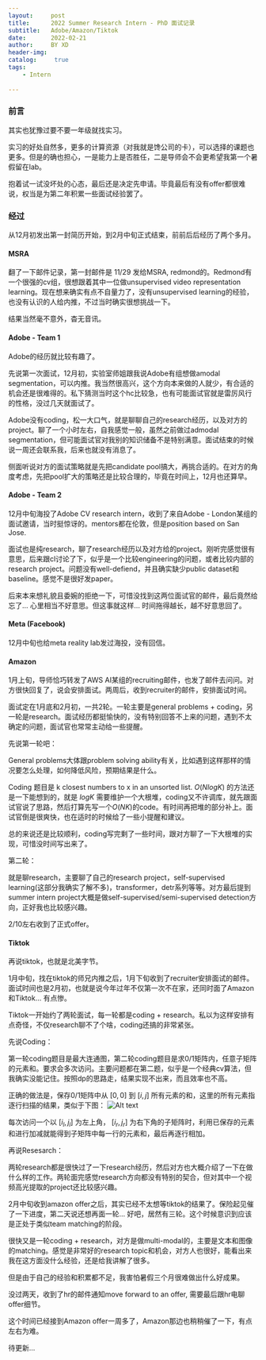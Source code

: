 ```yaml
---
layout:     post
title:      2022 Summer Research Intern - PhD 面试记录
subtitle:   Adobe/Amazon/Tiktok
date:       2022-02-21
author:     BY XD
header-img: 
catalog: 	 true
tags:
    - Intern
    
---
```



### 前言
其实也犹豫过要不要一年级就找实习。

实习的好处自然多，更多的计算资源（对我就是馋公司的卡），可以选择的课题也更多。但是的确也担心，一是能力上是否胜任，二是导师会不会更希望我第一个暑假留在lab。

抱着试一试没坏处的心态，最后还是决定先申请。毕竟最后有没有offer都很难说，权当是为第二年积累一些面试经验罢了。

### 经过
从12月初发出第一封简历开始，到2月中旬正式结束，前前后后经历了两个多月。

#### MSRA

翻了一下邮件记录，第一封邮件是 11/29 发给MSRA, redmond的。Redmond有一个很强的cv组，很想跟着其中一位做unsupervised video representation learning。现在想来确实有点不自量力了，没有unsupervised learning的经验，也没有认识的人给内推，不过当时确实很想挑战一下。

结果当然毫不意外，杳无音讯。

#### Adobe - Team 1
Adobe的经历就比较有趣了。

先说第一次面试，12月初，实验室师姐跟我说Adobe有组想做amodal segmentation，可以内推。我当然很高兴，这个方向本来做的人就少，有合适的机会还是很难得的。私下猜测当时这个hc比较急，也有可能面试官就是雷厉风行的性格，没过几天就面试了。

Adobe没有coding，松一大口气，就是聊聊自己的research经历，以及对方的project。聊了一个小时左右，自我感觉一般，虽然之前做过admodal segmentation，但可能面试官对我别的知识储备不是特别满意。面试结束的时候说一周还会联系我，后来也就没有消息了。

侧面听说对方的面试策略就是先把candidate pool搞大，再挑合适的。在对方的角度考虑，先把pool扩大的策略还是比较合理的，毕竟在时间上，12月也还算早。

#### Adobe - Team 2
12月中旬海投了Adobe CV research intern，收到了来自Adobe - London某组的面试邀请，当时挺惊讶的。mentors都在伦敦，但是position based on San Jose. 

面试也是纯research，聊了research经历以及对方给的project。刚听完感觉很有意思，后来跟cl讨论了下，似乎是一个比较engineering的问题，或者比较内部的research project。问题没有well-defiend，并且确实缺少public dataset和baseline。感觉不是很好发paper。

后来本来想礼貌且委婉的拒绝一下，可惜没找到这两位面试官的邮件，最后竟然给忘了... 心里相当不好意思。但这事就这样... 时间拖得越长，越不好意思回了。

#### Meta (Facebook)
12月中旬也给meta reality lab发过海投，没有回信。

#### Amazon
1月上旬，导师恰巧转发了AWS AI某组的recruiting邮件，也发了邮件去问问。对方很快回复了，说会安排面试。两周后，收到recruiter的邮件，安排面试时间。

面试定在1月底和2月初，一共2轮。一轮主要是general problems + coding，另一轮是research。面试经历都挺愉快的，没有特别回答不上来的问题，遇到不太确定的问题，面试官也常常主动给一些提醒。

先说第一轮吧：

General problems大体跟problem solving ability有关，比如遇到这样那样的情况要怎么处理，如何降低风险，预期结果是什么。

Coding 题目是 k closest numbers to x in an unsorted list. $O(NlogK)$ 的方法还是一下能想到的，就是 $logK$ 需要维护一个大根堆，coding又不许调库，就先跟面试官说了思路，然后打算先写一个$O(NK)$的code。有时间再把堆的部分补上。面试官倒是很爽快，也在适时的时候给了一些小提醒和建议。

总的来说还是比较顺利，coding写完剩了一些时间，跟对方聊了一下大根堆的实现，可惜没时间写出来了。

第二轮：

就是聊research，主要聊了自己的research project，self-supervised learning(这部分我确实了解不多)，transformer，detr系列等等。对方最后提到summer intern project大概是做self-supervised/semi-supervised detection方向，正好我也比较感兴趣。

2/10左右收到了正式offer。

#### Tiktok
再说tiktok，也就是北美字节。

1月中旬，找在tiktok的师兄内推之后，1月下旬收到了recruiter安排面试的邮件。面试时间也是2月初，也就是说今年过年不仅第一次不在家，还同时面了Amazon和Tiktok... 有点惨。

Tiktok一开始约了两轮面试，每一轮都是coding + research。私以为这样安排有点奇怪，不仅research聊不了个啥，coding还搞的非常紧张。

先说Coding：

第一轮coding题目是最大连通图，第二轮coding题目是求0/1矩阵内，任意子矩阵的元素和。要求会多次访问。主要问题都在第二题，似乎是一个经典cv算法，但我确实没能记住。按照dp的思路走，结果实现不出来，而且效率也不高。

正确的做法是，保存0/1矩阵中从 $[0, 0]$ 到 $[i, j]$ 所有元素的和，这里的所有元素指逐行扫描的结果，类似于下图：
![Alt text](./1645470099894.jpeg)


每次访问一个以 $[i_{l}, j_{l}]$ 为左上角， $[i_{r}, j_{r}]$ 为右下角的子矩阵时，利用已保存的元素和进行加减就能得到子矩阵中每一行的元素和，最后再逐行相加。

再说Resesarch：

两轮research都是很快过了一下research经历，然后对方也大概介绍了一下在做什么样的工作。两轮面完感觉research方向都没有特别的契合，但对其中一个视频高光提取的project还比较感兴趣。

2月中旬收到amazon offer之后，其实已经不太想等tiktok的结果了。保险起见催了一下进度，第二天说还想再面一轮... 好吧，居然有三轮。这个时候意识到应该是正处于类似team matching的阶段。

很快又是一轮coding + research，对方是做multi-modal的，主要是文本和图像的matching。感觉是非常好的research topic和机会，对方人也很好，能看出来我在这方面没什么经验，还是给我讲解了很多。

但是由于自己的经验和积累都不足，我害怕暑假三个月很难做出什么好成果。

没过两天，收到了hr的邮件通知move forward to an offer, 需要最后跟hr电聊offer细节。

这个时间已经接到Amazon offer一周多了，Amazon那边也稍稍催了一下，有点左右为难。

待更新...
